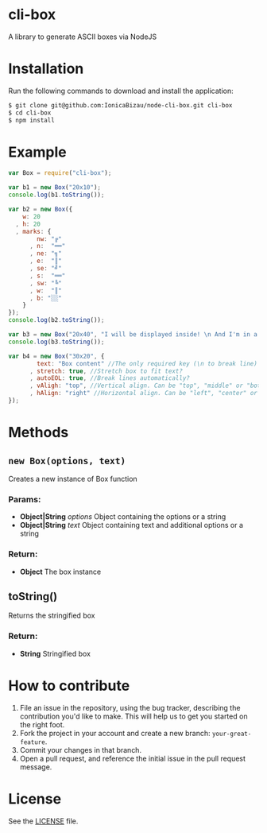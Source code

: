 cli-box
=======
A library to generate ASCII boxes via NodeJS

# Installation
Run the following commands to download and install the application:

```sh
$ git clone git@github.com:IonicaBizau/node-cli-box.git cli-box
$ cd cli-box
$ npm install
```

# Example
```js
var Box = require("cli-box");

var b1 = new Box("20x10");
console.log(b1.toString());

var b2 = new Box({
    w: 20
  , h: 20
  , marks: {
        nw: "╔"
      , n:  "══"
      , ne: "╗"
      , e:  "║"
      , se: "╝"
      , s:  "══"
      , sw: "╚"
      , w:  "║"
      , b: "░░"
    }
});
console.log(b2.toString());

var b3 = new Box("20x40", "I will be displayed inside! \n And I'm in a new line!");
console.log(b3.toString());

var b4 = new Box("30x20", {
        text: "Box content" //The only required key (\n to break line)
      , stretch: true, //Stretch box to fit text?
      , autoEOL: true, //Break lines automatically?
      , vAligh: "top", //Vertical align. Can be "top", "middle" or "bottom"
      , hAlign: "right" //Horizontal align. Can be "left", "center" or "right"
});
```

# Methods
## `new Box(options, text)`
Creates a new instance of Box function

### Params:
* **Object|String** *options* Object containing the options or a string
* **Object|String** *text* Object containing text and additional options or a string

### Return:
* **Object** The box instance

## toString()
Returns the stringified box

### Return:
* **String** Stringified box

# How to contribute

1. File an issue in the repository, using the bug tracker, describing the
   contribution you'd like to make. This will help us to get you started on the
   right foot.
2. Fork the project in your account and create a new branch:
   `your-great-feature`.
3. Commit your changes in that branch.
4. Open a pull request, and reference the initial issue in the pull request
   message.

# License
See the [LICENSE](./LICENSE) file.
